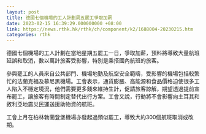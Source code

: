```yaml
---
layout: post
title: 德國七個機場的工人計劃周五罷工爭取加薪
date: 2023-02-15 16:39:29.000000000 +08:00
link: https://news.rthk.hk/rthk/ch/component/k2/1688004-20230215.htm
categories: rthk
---
```


德國七個機場的工人計劃在當地星期五罷工一日，爭取加薪，預料將導致大量航班延誤和取消，數以萬計旅客受影響，特別是乘搭國內航班的旅客。

參與罷工的人員來自公共部門、機場地勤及航空安全範疇，受影響的機場包括較繁忙的法蘭克福及慕尼黑機場。工會表示，通貨膨脹、高能源和食品價格迫使很多工人陷入不穩定境況，他們需要更多錢來維持生計，促請旅客諒解，期望透過提前宣布罷工，讓旅客有時間制定替代出行方案。工會又說，行動將不會影響向土耳其和敘利亞地震災民運送援助物資的航班。

工會上月在柏林勃蘭登堡機場亦發起過類似罷工，導致大約300個航班取消或改期。
